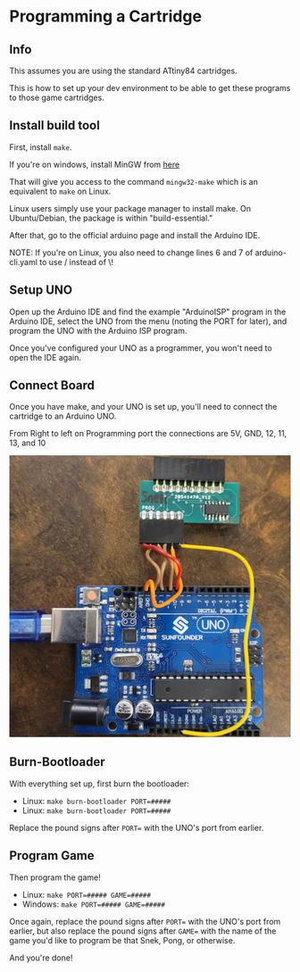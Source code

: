 # Programming a Cartridge

## Info

This assumes you are using the standard ATtiny84 cartridges.

This is how to set up your dev environment to be able to get these programs to those game cartridges.

## Install build tool

First, install `make`.

If you're on windows, install MinGW from [here](http://sourceforge.net/projects/mingw-w64/files/Toolchains%20targetting%20Win32/Personal%20Builds/mingw-builds/installer/mingw-w64-install.exe/download)

That will give you access to the command `mingw32-make` which is an equivalent to `make` on Linux.

Linux users simply use your package manager to install make. On Ubuntu/Debian, the package is within "build-essential."

After that, go to the official arduino page and install the Arduino IDE.

NOTE: If you're on Linux, you also need to change lines 6 and 7 of arduino-cli.yaml to use / instead of \\!

## Setup UNO

Open up the Arduino IDE and find the example "ArduinoISP" program in the Arduino IDE, select the UNO from the menu (noting the PORT for later), and program the UNO with the Arduino ISP program.

Once you've configured your UNO as a programmer, you won't need to open the IDE again.

## Connect Board

Once you have make, and your UNO is set up, you'll need to connect the cartridge to an Arduino UNO.

From Right to left on Programming port the connections are 5V, GND, 12, 11, 13, and 10

![prog-wiring-diagram](/docs/img/prog-wiring-diagram.jpg)

## Burn-Bootloader

With everything set up, first burn the bootloader:
 - Linux: `make burn-bootloader PORT=#####`
 - Linux: `make burn-bootloader PORT=#####`

Replace the pound signs after `PORT=` with the UNO's port from earlier.

## Program Game

Then program the game!

 - Linux: `make PORT=##### GAME=#####`
 - Windows: `make PORT=##### GAME=#####`

Once again, replace the pound signs after `PORT=` with the UNO's port from earlier, but also replace the pound signs after `GAME=` with the name of the game you'd like to program be that Snek, Pong, or otherwise.

And you're done!
